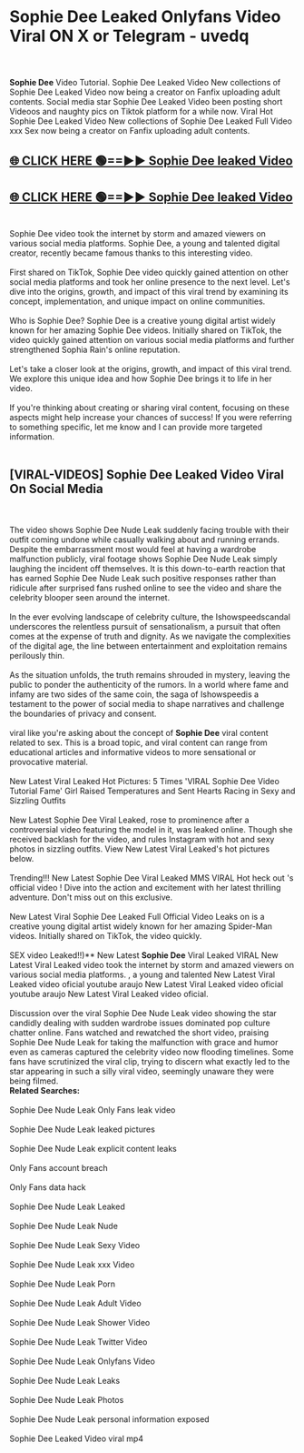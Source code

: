 <h1> Sophie Dee Leaked Onlyfans Video Viral ON X or Telegram - uvedq </h1>

# 
<br>
<strong>Sophie Dee</strong> Video Tutorial. Sophie Dee Leaked Video New collections of  Sophie Dee Leaked Video now being a creator on Fanfix uploading adult contents. Social media star Sophie Dee Leaked Video been posting short Videoos and naughty pics on Tiktok platform for a while now. Viral Hot Sophie Dee Leaked Video New collections of Sophie Dee Leaked Full Video xxx Sex now being a creator on Fanfix uploading adult contents.
<br>

## [🌐 CLICK HERE 🟢==►► Sophie Dee leaked Video ](https://onlyclips.site?title=Sophie_Dee&ref=git)


## [🌐 CLICK HERE 🟢==►► Sophie Dee leaked Video ](https://onlyclips.site?title=Sophie_Dee&ref=git)

<br>
Sophie Dee video took the internet by storm and amazed viewers on various social media platforms. Sophie Dee, a young and talented digital creator, recently became famous thanks to this interesting video.
<br><br>
First shared on TikTok, Sophie Dee video quickly gained attention on other social media platforms and took her online presence to the next level. Let's dive into the origins, growth, and impact of this viral trend by examining its concept, implementation, and unique impact on online communities.
<br><br>
Who is Sophie Dee? Sophie Dee is a creative young digital artist widely known for her amazing Sophie Dee videos. Initially shared on TikTok, the video quickly gained attention on various social media platforms and further strengthened Sophia Rain's online reputation.
<br><br>
Let's take a closer look at the origins, growth, and impact of this viral trend. We explore this unique idea and how Sophie Dee brings it to life in her video.
<br><br>
If you're thinking about creating or sharing viral content, focusing on these aspects might help increase your chances of success! If you were referring to something specific, let me know and I can provide more targeted information.
<br><br>
<h2>[VIRAL-VIDEOS] Sophie Dee Leaked Video Viral On Social Media</h2>
<br><br>
The video shows Sophie Dee Nude Leak suddenly facing trouble with their outfit coming undone while casually walking about and running errands. Despite the embarrassment most would feel at having a wardrobe malfunction publicly, viral footage shows Sophie Dee Nude Leak simply laughing the incident off themselves. It is this down-to-earth reaction that has earned Sophie Dee Nude Leak such positive responses rather than ridicule after surprised fans rushed online to see the video and share the celebrity blooper seen around the internet.
<br><br>
In the ever evolving landscape of celebrity culture, the Ishowspeedscandal underscores the relentless pursuit of sensationalism, a pursuit that often comes at the expense of truth and dignity. As we navigate the complexities of the digital age, the line between entertainment and exploitation remains perilously thin.
<br><br>
As the situation unfolds, the truth remains shrouded in mystery, leaving the public to ponder the authenticity of the rumors. In a world where fame and infamy are two sides of the same coin, the saga of Ishowspeedis a testament to the power of social media to shape narratives and challenge the boundaries of privacy and consent.
<br><br>
viral like you're asking about the concept of <strong>Sophie Dee</strong> viral content related to sex. This is a broad topic, and viral content can range from educational articles and informative videos to more sensational or provocative material.
<br><br>
New Latest Viral Leaked Hot Pictures: 5 Times 'VIRAL Sophie Dee Video Tutorial Fame' Girl Raised Temperatures and Sent Hearts Racing in Sexy and Sizzling Outfits
<br><br>
New Latest Sophie Dee Viral Leaked, rose to prominence after a controversial video featuring the model in it, was leaked online. Though she received backlash for the video, and rules Instagram with hot and sexy photos in sizzling outfits. View New Latest Viral Leaked's hot pictures below.
<br><br>
Trending!!! New Latest Sophie Dee Viral Leaked MMS VIRAL Hot heck out 's official video ! Dive into the action and excitement with her latest thrilling adventure. Don't miss out on this exclusive.
<br><br>
New Latest Viral Sophie Dee Leaked Full Official Video Leaks on  is a creative young digital artist widely known for her amazing Spider-Man videos. Initially shared on TikTok, the video quickly.
<br><br>
SEX video Leaked!!)** New Latest <strong>Sophie Dee</strong> Viral Leaked VIRAL New Latest Viral Leaked video took the internet by storm and amazed viewers on various social media platforms. , a young and talented New Latest Viral Leaked video oficial youtube araujo New Latest Viral Leaked video oficial youtube araujo New Latest Viral Leaked video oficial.
<br><br>
Discussion over the viral Sophie Dee Nude Leak video showing the star candidly dealing with sudden wardrobe issues dominated pop culture chatter online. Fans watched and rewatched the short video, praising Sophie Dee Nude Leak for taking the malfunction with grace and humor even as cameras captured the celebrity video now flooding timelines. Some fans have scrutinized the viral clip, trying to discern what exactly led to the star appearing in such a silly viral video, seemingly unaware they were being filmed.
<br>
<strong>Related Searches:</strong>
<br><br>
Sophie Dee Nude Leak Only Fans leak video
<br><br>
Sophie Dee Nude Leak leaked pictures
<br><br>
Sophie Dee Nude Leak explicit content leaks
<br><br>
Only Fans account breach
<br><br>
Only Fans data hack
<br><br>
Sophie Dee Nude Leak Leaked
<br><br>
Sophie Dee Nude Leak Nude
<br><br>
Sophie Dee Nude Leak Sexy Video
<br><br>
Sophie Dee Nude Leak xxx Video
<br><br>
Sophie Dee Nude Leak Porn
<br><br>
Sophie Dee Nude Leak Adult Video
<br><br>
Sophie Dee Nude Leak Shower Video
<br><br>
Sophie Dee Nude Leak Twitter Video
<br><br>
Sophie Dee Nude Leak Onlyfans Video
<br><br>
Sophie Dee Nude Leak Leaks
<br><br>
Sophie Dee Nude Leak Photos
<br><br>
Sophie Dee Nude Leak personal information exposed
<br><br>
Sophie Dee Leaked Video viral mp4
